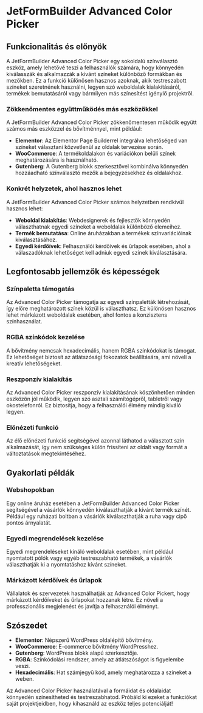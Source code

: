 # JetFormBuilder Advanced Color Picker

## Funkcionalitás és előnyök

A JetFormBuilder Advanced Color Picker egy sokoldalú színválasztó eszköz, amely lehetővé teszi a felhasználók számára, hogy könnyedén kiválasszák és alkalmazzák a kívánt színeket különböző formákban és mezőkben. Ez a funkció különösen hasznos azoknak, akik testreszabott színeket szeretnének használni, legyen szó weboldalak kialakításáról, termékek bemutatásáról vagy bármilyen más színesítést igénylő projektről.

### Zökkenőmentes együttműködés más eszközökkel

A JetFormBuilder Advanced Color Picker zökkenőmentesen működik együtt számos más eszközzel és bővítménnyel, mint például:
- **Elementor**: Az Elementor Page Builderrel integrálva lehetőséged van színeket választani közvetlenül az oldalak tervezése során.
- **WooCommerce**: A termékoldalakon és variációkon belüli színek meghatározására is használható.
- **Gutenberg**: A Gutenberg blokk szerkesztővel kombinálva könnyedén hozzáadható színválasztó mezők a bejegyzésekhez és oldalakhoz.

### Konkrét helyzetek, ahol hasznos lehet

A JetFormBuilder Advanced Color Picker számos helyzetben rendkívül hasznos lehet:
- **Weboldal kialakítás**: Webdesignerek és fejlesztők könnyedén választhatnak egyedi színeket a weboldalak különböző elemeihez.
- **Termék bemutatása**: Online áruházakban a termékek színvariációinak kiválasztásához.
- **Egyedi kérdőívek**: Felhasználói kérdőívek és űrlapok esetében, ahol a válaszadóknak lehetőséget kell adniuk egyedi színek kiválasztására.

## Legfontosabb jellemzők és képességek

### Színpaletta támogatás

Az Advanced Color Picker támogatja az egyedi színpaletták létrehozását, így előre meghatározott színek közül is választhatsz. Ez különösen hasznos lehet márkázott weboldalak esetében, ahol fontos a konzisztens színhasználat.

### RGBA színkódok kezelése

A bővítmény nemcsak hexadecimális, hanem RGBA színkódokat is támogat. Ez lehetőséget biztosít az átlátszósági fokozatok beállítására, ami növeli a kreatív lehetőségeket.

### Reszponzív kialakítás

Az Advanced Color Picker reszponzív kialakításának köszönhetően minden eszközön jól működik, legyen szó asztali számítógépről, tabletről vagy okostelefonról. Ez biztosítja, hogy a felhasználói élmény mindig kiváló legyen.

### Előnézeti funkció

Az élő előnézeti funkció segítségével azonnal láthatod a választott szín alkalmazását, így nem szükséges külön frissíteni az oldalt vagy formát a változtatások megtekintéséhez.

## Gyakorlati példák

### Webshopokban

Egy online áruház esetében a JetFormBuilder Advanced Color Picker segítségével a vásárlók könnyedén kiválaszthatják a kívánt termék színét. Például egy ruházati boltban a vásárlók kiválaszthatják a ruha vagy cipő pontos árnyalatát.

### Egyedi megrendelések kezelése

Egyedi megrendeléseket kínáló weboldalak esetében, mint például nyomtatott pólók vagy egyéb testreszabható termékek, a vásárlók választhatják ki a nyomtatáshoz kívánt színeket.

### Márkázott kérdőívek és űrlapok

Vállalatok és szervezetek használhatják az Advanced Color Pickert, hogy márkázott kérdőíveket és űrlapokat hozzanak létre. Ez növeli a professzionális megjelenést és javítja a felhasználói élményt.

## Szószedet

- **Elementor**: Népszerű WordPress oldalépítő bővítmény.
- **WooCommerce**: E-commerce bővítmény WordPresshez.
- **Gutenberg**: WordPress blokk alapú szerkesztője.
- **RGBA**: Színkódolási rendszer, amely az átlátszóságot is figyelembe veszi.
- **Hexadecimális**: Hat számjegyű kód, amely meghatározza a színeket a weben.

Az Advanced Color Picker használatával a formáidat és oldalaidat könnyedén színesítheted és testreszabhatod. Próbáld ki ezeket a funkciókat saját projektjeidben, hogy kihasználd az eszköz teljes potenciálját!